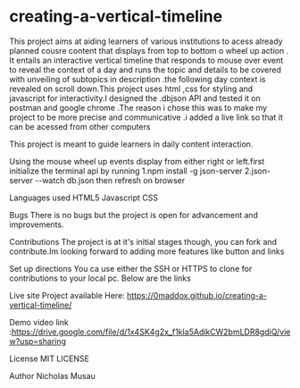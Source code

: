 # creating-a-vertical-timeline

This project  aims at aiding learners of various institutions to acess already planned cousre content that displays from top to bottom o wheel up action . It entails an interactive vertical timeline that responds to mouse over event to reveal the context of a day and runs the topic and details to be covered with unveiling of subtopics in description .the following day context is revealed on scroll down.This project uses html ,css for styling  and javascript for interactivity.I designed the .dbjson API and tested it on postman and google chrome .The reason i chose this was to make my project to be more precise and communicative .i added a live link so that it can be acessed from other computers

This project is meant to guide learners in daily content interaction.

Using the mouse wheel up events display from either right or left.first initialize the terminal api by running
1.npm install -g json-server
2.json-server --watch db.json
then refresh on browser


Languages used
HTML5 Javascript CSS

Bugs
There is no bugs but the project is open for advancement and improvements.

Contributions
The project is at it's initial stages though, you can fork and contribute.Im looking forward to adding more features like button and links

Set up directions
You ca use either the SSH or HTTPS to clone for contributions to your local pc. Below are the links



Live site
Project available Here: https://0maddox.github.io/creating-a-vertical-timeline/

Demo video link :https://drive.google.com/file/d/1x4SK4g2x_f1kIa5AdikCW2bmLDR8gdiQ/view?usp=sharing

License
MIT LICENSE

Author
Nicholas Musau